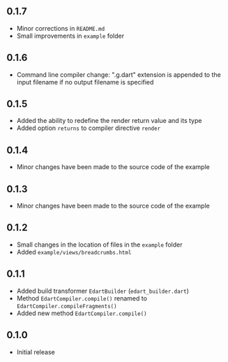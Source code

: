 ## 0.1.7

- Minor corrections in `README.md`
- Small improvements in `example` folder

## 0.1.6

- Command line compiler change: ".g.dart" extension is appended to the input filename if no output filename is specified

## 0.1.5

- Added the ability to redefine the render return value and its type
- Added option `returns` to compiler directive `render`

## 0.1.4

- Minor changes have been made to the source code of the example

## 0.1.3

- Minor changes have been made to the source code of the example

## 0.1.2

- Small changes in the location of files in the `example` folder
- Added `example/views/breadcrumbs.html`

## 0.1.1

- Added build transformer `EdartBuilder` (`edart_builder.dart`)
- Method `EdartCompiler.compile()` renamed to `EdartCompiler.compileFragments()`
- Added new method `EdartCompiler.compile()`

## 0.1.0

- Initial release
